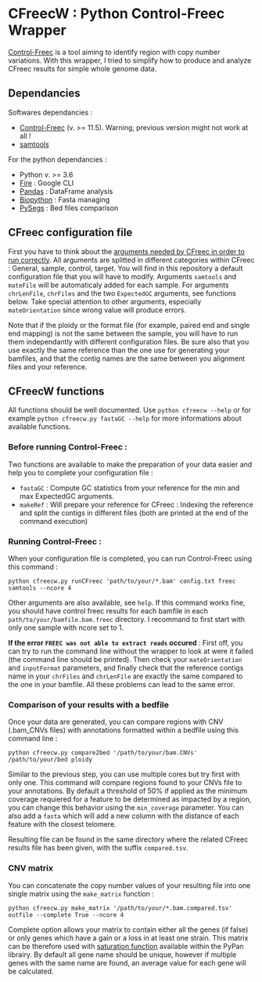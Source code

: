 # CFreecW : Python Control-Freec Wrapper 

[Control-Freec](http://boevalab.com/FREEC/) is a tool aiming to identify region with copy number variations. 
With this wrapper, I tried to simplify how to produce and analyze CFreec results for simple whole genome data.

## Dependancies

Softwares dependancies :

* [Control-Freec](http://boevalab.com/FREEC/index.html#downloads) (v. >= 11.5). Warning, previous version might not work at all !
* [samtools](http://www.htslib.org/doc/samtools.html)

For the python dependancies :

* Python v. >= 3.6
* [Fire](https://github.com/google/python-fire) : Google CLI
* [Pandas](https://pandas.pydata.org/) : DataFrame analysis
* [Biopython](https://biopython.org/) : Fasta managing
* [PySegs](https://github.com/jsgounot/PySegs) : Bed files comparison

## CFreec configuration file

First you have to think about the [arguments needed by CFreec in order to run correctly](http://boevalab.com/FREEC/tutorial.html#CONFIG). All arguments are splitted in different categories within CFreec : General, sample, control, target. You will find in this repository a default configuration file that you will have to modify. Arguments `samtools` and `mateFile` will be automaticaly added for each sample. For arguments `chrLenFile`, `chrFiles` and the two `ExpectedGC` arguments, see functions below. Take special attention to other arguments, especially `mateOrientation` since wrong value will produce errors.

Note that if the ploidy or the format file (for example, paired end and single end mapping) is not the same between the sample, you will have to run them independantly with different configuration files. Be sure also that you use exactly the same reference than the one use for generating your bamfiles, and that the contig names are the same between you alignment files and your reference.

## CFreecW functions

All functions should be well documented. Use `python cfreecw --help` or for example `python cfreecw.py fastaGC --help` for more informations about available functions.

### Before running Control-Freec :

Two functions are available to make the preparation of your data easier and help you to complete your configuration file :

* `fastaGC` : Compute GC statistics from your reference for the min and max ExpectedGC arguments.
* `makeRef` : Will prepare your reference for CFreec : Indexing the reference and split the contigs in different files (both are printed at the end of the command execution)

### Running Control-Freec :

When your configuration file is completed, you can run Control-Freec using this command : 

`python cfreecw.py runCFreec 'path/to/your/*.bam' config.txt freec samtools --ncore 4`

Other arguments are also available, see `help`. If this command works fine, you should have control freec results for each bamfile in each `path/to/your/bamfile.bam.freec` directory. I recommand to first start with only one sample with ncore set to 1. 

**If the error `FREEC was not able to extract reads` occured** : First off, you can try to run the command line without the wrapper to look at were it failed (the command line should be printed). Then check your `mateOrientation` and `inputFormat` parameters, and finally check that the reference contigs name in your `chrFiles` and `chrLenFile` are exactly the same compared to the one in your bamfile. All these problems can lead to the same error.

### Comparison of your results with a bedfile

Once your data are generated, you can compare regions with CNV (.bam_CNVs files) with annotations formatted within a bedfile using this command line :

`python cfreecw.py compare2bed '/path/to/your/bam.CNVs' /path/to/your/bed ploidy`

Similar to the previous step, you can use multiple cores but try first with only one. This command will compare regions found to your CNVs file to your annotations. By default a threshold of 50% if applied as the minimum coverage requiered for a feature to be determined as impacted by a region, you can change this behavior using the `min_coverage` parameter. You can also add a `fasta` which will add a new column with the distance of each feature with the closest telomere.

Resulting file can be found in the same directory where the related CFreec results file has been given, with the suffix `compared.tsv`.

### CNV matrix

You can concatenate the copy number values of your resulting file into one single matrix using the `make_matrix` function :

`python cfreecw.py make_matrix '/path/to/your/*.bam.compared.tsv' outfile --complete True --ncore 4`

Complete option allows your matrix to contain either all the genes (if false) or only genes which have a gain or a loss in at least one strain. This matrix can be therefore used with [saturation function](https://github.com/jsgounot/PyPan#saturation-curve) available within the PyPan librairy. By default all gene name should be unique, however if multiple genes with the same name are found, an average value for each gene will be calculated.